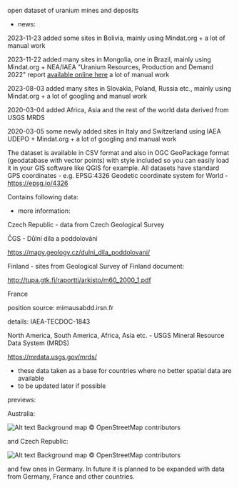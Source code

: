 open dataset of uranium mines and deposits

- news:

2023-11-23 added some sites in Bolivia, mainly using Mindat.org + a lot of manual work
  
2023-11-22 added many sites in Mongolia, one in Brazil, mainly using Mindat.org + NEA/IAEA "Uranium Resources, Production and Demand 2022" report [available online here]([http://picoenvirotec.com/enviro/peiconvert/](https://www.oecd-nea.org/upload/docs/application/pdf/2023-04/7634_uranium_-_resources_production_and_demand_2022.pdf)) a lot of manual work
    
2023-08-03 added many sites in Slovakia, Poland, Russia etc., mainly using Mindat.org + a lot of googling and manual work
  
2020-03-04 added Africa, Asia and the rest of the world data derived from USGS MRDS

2020-03-05 some newly added sites in Italy and Switzerland using IAEA UDEPO + Mindat.org + a lot of googling and manual work


The dataset is available in CSV format and also in OGC GeoPackage format (geodatabase with vector points) with style included so you can easily load it in your GIS software like QGIS for example. All datasets have standard GPS coordinates - e.g. EPSG:4326 Geodetic coordinate system for World - https://epsg.io/4326


Contains following data:

- more information:


Czech Republic - data from Czech Geological Survey

ČGS - Důlní díla a poddolování

https://mapy.geology.cz/dulni_dila_poddolovani/


Finland - sites from Geological Survey of Finland document:

http://tupa.gtk.fi/raportti/arkisto/m60_2000_1.pdf


France

position source: mimausabdd.irsn.fr

details: IAEA-TECDOC-1843


North America, South America, Africa, Asia etc. - USGS Mineral Resource Data System (MRDS)

https://mrdata.usgs.gov/mrds/

- these data taken as a base for countries where no better spatial data are available
- to be updated later if possible

previews:

Australia:

![Alt text](mines_AUS.jpg?raw=true "Australian mines")
Background map © OpenStreetMap contributors

and Czech Republic:

![Alt text](mines_CZE.jpg?raw=true "Czech mines")
Background map © OpenStreetMap contributors

and few ones in Germany.
In future it is planned to be expanded with data from Germany, France and other countries.
